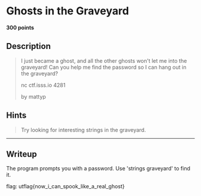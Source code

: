 # Ghosts in the Graveyard
**300 points**
## Description
> I just became a ghost, and all the other ghosts won't let me into the graveyard! Can you help me find the password so I can hang out in the graveyard?
>
> nc ctf.isss.io 4281
>
> by mattyp
## Hints
> Try looking for interesting strings in the graveyard.
---
## Writeup
The program prompts you with a password. Use 'strings graveyard' to find it.

flag: utflag{now_i_can_spook_like_a_real_ghost}